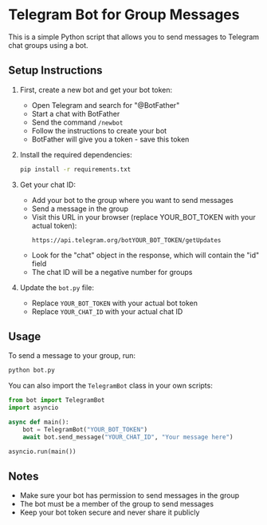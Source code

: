 # Telegram Bot for Group Messages

This is a simple Python script that allows you to send messages to Telegram chat groups using a bot.

## Setup Instructions

1. First, create a new bot and get your bot token:
   - Open Telegram and search for "@BotFather"
   - Start a chat with BotFather
   - Send the command `/newbot`
   - Follow the instructions to create your bot
   - BotFather will give you a token - save this token

2. Install the required dependencies:
   ```bash
   pip install -r requirements.txt
   ```

3. Get your chat ID:
   - Add your bot to the group where you want to send messages
   - Send a message in the group
   - Visit this URL in your browser (replace YOUR_BOT_TOKEN with your actual token):
     ```
     https://api.telegram.org/botYOUR_BOT_TOKEN/getUpdates
     ```
   - Look for the "chat" object in the response, which will contain the "id" field
   - The chat ID will be a negative number for groups

4. Update the `bot.py` file:
   - Replace `YOUR_BOT_TOKEN` with your actual bot token
   - Replace `YOUR_CHAT_ID` with your actual chat ID

## Usage

To send a message to your group, run:
```bash
python bot.py
```

You can also import the `TelegramBot` class in your own scripts:

```python
from bot import TelegramBot
import asyncio

async def main():
    bot = TelegramBot("YOUR_BOT_TOKEN")
    await bot.send_message("YOUR_CHAT_ID", "Your message here")

asyncio.run(main())
```

## Notes

- Make sure your bot has permission to send messages in the group
- The bot must be a member of the group to send messages
- Keep your bot token secure and never share it publicly 